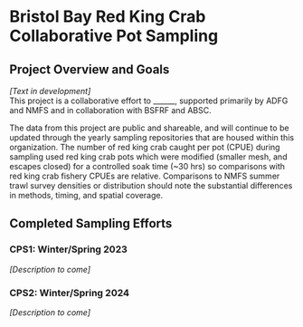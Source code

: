 # Bristol Bay Red King Crab Collaborative Pot Sampling

## Project Overview and Goals
*[Text in development]*  
This project is a collaborative effort to ______, supported primarily by ADFG and NMFS and in collaboration with BSFRF and ABSC.  

The data from this project are public and shareable, and will continue to be updated through the yearly sampling repositories that are housed within this organization. The number of red king crab caught per pot (CPUE) during sampling used red king crab pots which were modified (smaller mesh, and escapes closed) for a controlled soak time (~30 hrs) so comparisons with red king crab fishery CPUEs are relative. Comparisons to NMFS summer trawl survey densities or distribution should note the substantial differences in methods, timing, and spatial coverage.

## Completed Sampling Efforts
### CPS1: Winter/Spring 2023
*[Description to come]*

### CPS2: Winter/Spring 2024
*[Description to come]*
